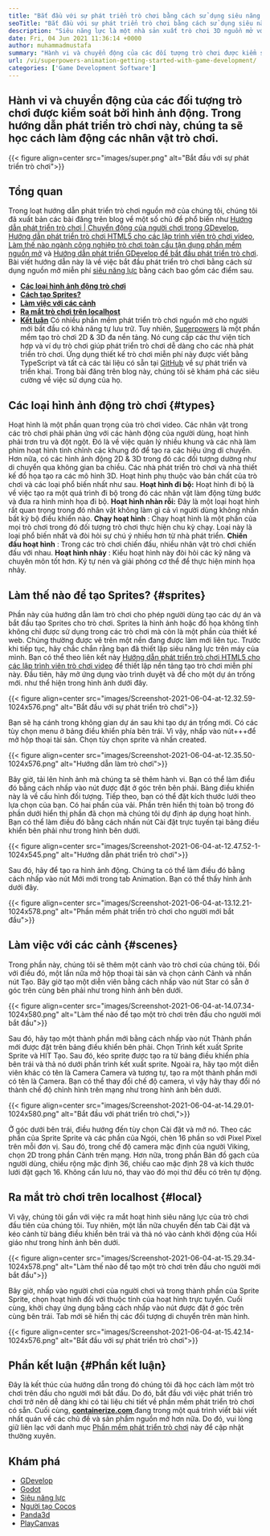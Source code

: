 ```yaml
---
title: "Bắt đầu với sự phát triển trò chơi bằng cách sử dụng siêu năng lực" 
seoTitle: "Bắt đầu với sự phát triển trò chơi bằng cách sử dụng siêu năng lực" 
description: "Siêu năng lực là một nhà sản xuất trò chơi 3D nguồn mở với sự hợp tác theo thời gian thực. Hướng dẫn này là về việc bắt đầu phát triển trò chơi bằng cách sử dụng siêu năng lực." 
date: Fri, 04 Jun 2021 11:36:14 +0000
author: muhammadmustafa
summary: "Hành vi và chuyển động của các đối tượng trò chơi được kiểm soát bởi hình ảnh động. Trong hướng dẫn phát triển trò chơi này, chúng ta sẽ học cách làm động các nhân vật trò chơi." 
url: /vi/superpowers-animation-getting-started-with-game-development/
categories: ['Game Development Software']
---
```


## Hành vi và chuyển động của các đối tượng trò chơi được kiểm soát bởi hình ảnh động. Trong hướng dẫn phát triển trò chơi này, chúng ta sẽ học cách làm động các nhân vật trò chơi.

{{< figure align=center src="images/super.png" alt="Bắt đầu với sự phát triển trò chơi">}}


## **Tổng quan** 
Trong loạt hướng dẫn phát triển trò chơi nguồn mở của chúng tôi, chúng tôi đã xuất bản các bài đăng trên blog về một số chủ đề phổ biến như [Hướng dẫn phát triển trò chơi | Chuyển động của người chơi trong GDevelop][1], [Hướng dẫn phát triển trò chơi HTML5 cho các lập trình viên trò chơi video][2], [Làm thế nào ngành công nghiệp trò chơi toàn cầu tận dụng phần mềm nguồn mở][3] và [Hướng dẫn phát triển GDevelop để bắt đầu phát triển trò chơi][4 ]. Bài viết hướng dẫn này là về việc bắt đầu phát triển trò chơi bằng cách sử dụng nguồn mở miễn phí [siêu năng lực][5] bằng cách bao gồm các điểm sau.
* **[Các loại hình ảnh động trò chơi][6]** 
* **[Cách tạo Sprites?][7]** 
* **[Làm việc với các cảnh][8]** 
* **[Ra mắt trò chơi trên localhost][9]** 
* **[Kết luận][10]** 
Có nhiều phần mềm phát triển trò chơi nguồn mở cho người mới bắt đầu có khả năng tự lưu trữ. Tuy nhiên, [Superpowers][5] là một phần mềm tạo trò chơi 2D & 3D đa nền tảng. Nó cung cấp các thư viện tích hợp và ví dụ trò chơi giúp phát triển trò chơi dễ dàng cho các nhà phát triển trò chơi. Ứng dụng thiết kế trò chơi miễn phí này được viết bằng TypeScript và tất cả các tài liệu có sẵn tại [GitHub][11] về sự phát triển và triển khai. Trong bài đăng trên blog này, chúng tôi sẽ khám phá các siêu cường về việc sử dụng của họ.

## Các loại hình ảnh động trò chơi {#types}

Hoạt hình là một phần quan trọng của trò chơi video. Các nhân vật trong các trò chơi phải phản ứng với các hành động của người dùng, hoạt hình phải trơn tru và đột ngột. Đó là về việc quản lý nhiều khung và các nhà làm phim hoạt hình tinh chỉnh các khung đó để tạo ra các hiệu ứng di chuyển. Hơn nữa, có các hình ảnh động 2D & 3D trong đó các đối tượng dường như di chuyển qua không gian ba chiều. Các nhà phát triển trò chơi và nhà thiết kế đồ họa tạo ra các mô hình 3D. Hoạt hình phụ thuộc vào bản chất của trò chơi và các loại phổ biến nhất như sau.
**Hoạt hình đi bộ:**  Hoạt hình đi bộ là về việc tạo ra một quá trình đi bộ trong đó các nhân vật làm động từng bước và đưa ra hình minh họa đi bộ.
**Hoạt hình nhàn rỗi:**  Đây là một loại hoạt hình rất quan trọng trong đó nhân vật không làm gì cả vì người dùng không nhấn bất kỳ bộ điều khiển nào.
**Chạy hoạt hình** : Chạy hoạt hình là một phần của mọi trò chơi trong đó đối tượng trò chơi thực hiện chu kỳ chạy. Loại này là loại phổ biến nhất và đòi hỏi sự chú ý nhiều hơn từ nhà phát triển.
**Chiến đấu hoạt hình** : Trong các trò chơi chiến đấu, nhiều nhân vật trò chơi chiến đấu với nhau.
**Hoạt hình nhảy** : Kiểu hoạt hình này đòi hỏi các kỹ năng và chuyên môn tốt hơn. Ký tự nén và giải phóng cơ thể để thực hiện minh họa nhảy.

## Làm thế nào để tạo Sprites? {#sprites}

Phần này của hướng dẫn làm trò chơi cho phép người dùng tạo các dự án và bắt đầu tạo Sprites cho trò chơi. Sprites là hình ảnh hoặc đồ họa không tĩnh không chỉ được sử dụng trong các trò chơi mà còn là một phần của thiết kế web. Chúng thường được vẽ trên một nền đang được làm mới liên tục.
Trước khi tiếp tục, hãy chắc chắn rằng bạn đã thiết lập siêu năng lực trên máy của mình. Bạn có thể theo liên kết này [Hướng dẫn phát triển trò chơi HTML5 cho các lập trình viên trò chơi video][2] để thiết lập nền tảng tạo trò chơi miễn phí này.
Đầu tiên, hãy mở ứng dụng vào trình duyệt và để cho một dự án trống mới. như thể hiện trong hình ảnh dưới đây.

{{< figure align=center src="images/Screenshot-2021-06-04-at-12.32.59-1024x576.png" alt="Bắt đầu với sự phát triển trò chơi">}}

Bạn sẽ hạ cánh trong không gian dự án sau khi tạo dự án trống mới. Có các tùy chọn menu ở bảng điều khiển phía bên trái. Vì vậy, nhấp vào nút+++để mở hộp thoại tài sản. Chọn tùy chọn sprite và nhấn created.

{{< figure align=center src="images/Screenshot-2021-06-04-at-12.35.50-1024x576.png" alt="Hướng dẫn làm trò chơi">}}

Bây giờ, tải lên hình ảnh mà chúng ta sẽ thêm hành vi. Bạn có thể làm điều đó bằng cách nhấp vào nút được đặt ở góc trên bên phải. Bảng điều khiển này là về cấu hình đối tượng.
Tiếp theo, bạn có thể đặt kích thước lưới theo lựa chọn của bạn. Có hai phần của vải. Phần trên hiển thị toàn bộ trong đó phần dưới hiển thị phần đã chọn mà chúng tôi dự định áp dụng hoạt hình. Bạn có thể làm điều đó bằng cách nhấn nút Cài đặt trực tuyến tại bảng điều khiển bên phải như trong hình bên dưới.

{{< figure align=center src="images/Screenshot-2021-06-04-at-12.47.52-1-1024x545.png" alt="Hướng dẫn phát triển trò chơi">}}

Sau đó, hãy để tạo ra hình ảnh động. Chúng ta có thể làm điều đó bằng cách nhấp vào nút Mới mới trong tab Animation. Bạn có thể thấy hình ảnh dưới đây.

{{< figure align=center src="images/Screenshot-2021-06-04-at-13.12.21-1024x578.png" alt="Phần mềm phát triển trò chơi cho người mới bắt đầu">}}


## Làm việc với các cảnh {#scenes}

Trong phần này, chúng tôi sẽ thêm một cảnh vào trò chơi của chúng tôi. Đối với điều đó, một lần nữa mở hộp thoại tài sản và chọn cảnh Cảnh và nhấn nút Tạo. Bây giờ tạo một diễn viên bằng cách nhấp vào nút Star có sẵn ở góc trên cùng bên phải như trong hình ảnh bên dưới.

{{< figure align=center src="images/Screenshot-2021-06-04-at-14.07.34-1024x580.png" alt="Làm thế nào để tạo một trò chơi trên đầu cho người mới bắt đầu">}}

Sau đó, hãy tạo một thành phần mới bằng cách nhấp vào nút Thành phần mới được đặt trên bảng điều khiển bên phải. Chọn Trình kết xuất Sprite Sprite và HIT Tạo. Sau đó, kéo sprite được tạo ra từ bảng điều khiển phía bên trái và thả nó dưới phần trình kết xuất sprite. Ngoài ra, hãy tạo một diễn viên khác có tên là Camera Camera và tương tự, tạo ra một thành phần mới có tên là Camera.
Bạn có thể thay đổi chế độ camera, vì vậy hãy thay đổi nó thành chế độ chỉnh hình trên mạng như trong hình ảnh bên dưới.

{{< figure align=center src="images/Screenshot-2021-06-04-at-14.29.01-1024x580.png" alt="Bắt đầu với phát triển trò chơi,">}}

Ở góc dưới bên trái, điều hướng đến tùy chọn Cài đặt và mở nó. Theo các phần của Sprite Sprite và các phần của Ngói, chèn 16 phần so với Pixel Pixel trên mỗi đơn vị. Sau đó, trong chế độ camera mặc định của người Viking, chọn 2D trong phần Cảnh trên mạng. Hơn nữa, trong phần Bản đồ gạch của người dùng, chiều rộng mặc định 36, chiều cao mặc định 28 và kích thước lưới đặt gạch 16. Không cần lưu nó, thay vào đó mọi thứ đều có trên tự động.

## Ra mắt trò chơi trên localhost {#local}

Vì vậy, chúng tôi gần với việc ra mắt hoạt hình siêu năng lực của trò chơi đầu tiên của chúng tôi. Tuy nhiên, một lần nữa chuyển đến tab Cài đặt và kéo cảnh từ bảng điều khiển bên trái và thả nó vào cảnh khởi động của Hồi giáo như trong hình ảnh bên dưới.

{{< figure align=center src="images/Screenshot-2021-06-04-at-15.29.34-1024x578.png" alt="Làm thế nào để tạo một trò chơi trên đầu cho người mới bắt đầu">}}

Bây giờ, nhấp vào người chơi của người chơi và trong thành phần của Sprite Sprite, chọn hoạt hình đối với thuộc tính của hoạt hình trực tuyến. Cuối cùng, khởi chạy ứng dụng bằng cách nhấp vào nút được đặt ở góc trên cùng bên trái. Tab mới sẽ hiển thị các đối tượng di chuyển trên màn hình.

{{< figure align=center src="images/Screenshot-2021-06-04-at-15.42.14-1024x576.png" alt="Bắt đầu với sự phát triển trò chơi">}}


## Phần kết luận {#Phần kết luận}

Đây là kết thúc của hướng dẫn trong đó chúng tôi đã học cách làm một trò chơi trên đầu cho người mới bắt đầu. Do đó, bắt đầu với việc phát triển trò chơi trở nên dễ dàng khi có tài liệu chi tiết về phần mềm phát triển trò chơi có sẵn. Cuối cùng, [ **containerize.com** ][12] đang trong một quá trình viết bài viết nhất quán về các chủ đề và sản phẩm nguồn mở hơn nữa. Do đó, vui lòng giữ liên lạc với danh mục [Phần mềm phát triển trò chơi][13] này để cập nhật thường xuyên.

## Khám phá
  * [GDevelop][14]
  * [Godot][15]
  * [Siêu năng lực][5]
  * [Người tạo Cocos][16]
  * [Panda3d][17]
  * [PlayCanvas][18]



[1]: https://blog.containerize.com/game-development-software/game-development-tutorial-player-movement-in-gdevelop/
[2]: https://blog.containerize.com/2021/05/19/html5-game-development-tutorial-for-video-game-programmers/
[3]: https://blog.containerize.com/game-development-software/how-global-gaming-market-leveraging-open-source-software/
[4]: https://blog.containerize.com/game-development-software/game-development-tutorial-player-movement-in-gdevelop/
[5]: https://products.containerize.com/game-development-software/superpowers/
[6]: #types
[7]: #sprites
[8]: #scenes
[9]: #local
[10]: #Conclusion
[11]: https://github.com/superpowers/superpowers-core
[12]: https://www.containerize.com/
[13]: https://products.containerize.com/game-development-software/
[14]: https://products.containerize.com/game-development-software/gdevelop/
[15]: https://products.containerize.com/game-development-software/godot/
[16]: https://products.containerize.com/game-development-software/cocos-creator/
[17]: https://products.containerize.com/game-development-software/panda3d/
[18]: https://products.containerize.com/game-development-software/playcanvas/
